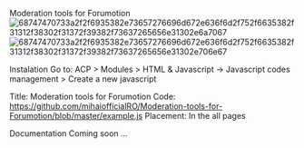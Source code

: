 Moderation tools for Forumotion
![68747470733a2f2f6935382e73657276696d672e636f6d2f752f6635382f31312f38302f31372f39382f73637265656e31302e6a7067](https://github.com/mihaiofficialRO/Moderation-tools-for-Forumotion/assets/29628232/15d27806-6c9d-427d-8bd5-b6ef23a8e734)
![68747470733a2f2f6935382e73657276696d672e636f6d2f752f6635382f31312f38302f31372f39382f73637265656e31302e706e67](https://github.com/mihaiofficialRO/Moderation-tools-for-Forumotion/assets/29628232/7f2fff17-65eb-4072-81be-cb817485fd64)

Instalation
Go to:
ACP > Modules > HTML & Javascript -> Javascript codes management > Create a new javascript


Title: Moderation tools for Forumotion
Code: https://github.com/mihaiofficialRO/Moderation-tools-for-Forumotion/blob/master/example.js
Placement: In the all pages

Documentation
Coming soon ...
